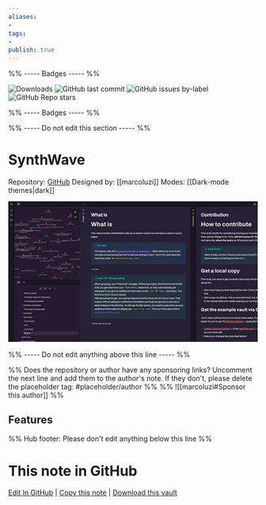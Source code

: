 ```yaml
---
aliases:
- 
tags: 
- 
publish: true
---
```


%% ----- Badges ----- %%

![Downloads](https://img.shields.io/badge/downloads-3529-573E7A?style=for-the-badge&logo=)
![GitHub last commit](https://img.shields.io/github/last-commit/marcoluzi/obsidian-synthwave?color=573E7A&label=last%20update&logo=github&style=for-the-badge)
![GitHub issues by-label](https://img.shields.io/github/issues/marcoluzi/obsidian-synthwave/help%20wanted?color=573E7A&logo=github&style=for-the-badge) 
![GitHub Repo stars](https://img.shields.io/github/stars/marcoluzi/obsidian-synthwave?color=573E7A&logo=github&style=for-the-badge)

%% ----- Badges ----- %%

%% ----- Do not edit this section ----- %%

# SynthWave

Repository: [GitHub](https://github.com/marcoluzi/obsidian-synthwave)
Designed by: [[marcoluzi]]
Modes: [[Dark-mode themes|dark]]



![screenshot](https://github.com/marcoluzi/obsidian-synthwave/raw/HEAD/screenshot.jpeg)

%% ----- Do not edit anything above this line ----- %% 

%% Does the repository or author have any sponsoring links? Uncomment the next line and add them to the author's note. If they don't, please delete the placeholder tag: #placeholder/author %%
%% ![[marcoluzi#Sponsor this author]] %%


## Features



%% Hub footer: Please don't edit anything below this line %%

# This note in GitHub

<span class="git-footer">[Edit In GitHub](https://github.dev/obsidian-community/obsidian-hub/blob/main/02%20-%20Community%20Expansions/02.05%20All%20Community%20Expansions/Themes/SynthWave.md "git-hub-edit-note") | [Copy this note](https://raw.githubusercontent.com/obsidian-community/obsidian-hub/main/02%20-%20Community%20Expansions/02.05%20All%20Community%20Expansions/Themes/SynthWave.md "git-hub-copy-note") | [Download this vault](https://github.com/obsidian-community/obsidian-hub/archive/refs/heads/main.zip "git-hub-download-vault") </span>
